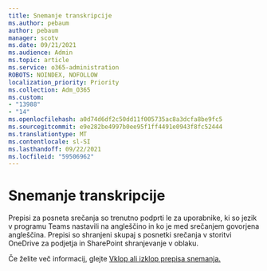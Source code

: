 ```yaml
---
title: Snemanje transkripcije
ms.author: pebaum
author: pebaum
manager: scotv
ms.date: 09/21/2021
ms.audience: Admin
ms.topic: article
ms.service: o365-administration
ROBOTS: NOINDEX, NOFOLLOW
localization_priority: Priority
ms.collection: Adm_O365
ms.custom:
- "13988"
- "14"
ms.openlocfilehash: a0d74d6df2c50dd11f005735ac8a3dcfa8be9fc5
ms.sourcegitcommit: e9e282be4997b0ee95f1ff4491e0943f8fc52444
ms.translationtype: MT
ms.contentlocale: sl-SI
ms.lasthandoff: 09/22/2021
ms.locfileid: "59506962"
---
```

# <a name="recording-transcriptions"></a>Snemanje transkripcije

Prepisi za posneta srečanja so trenutno podprti le za uporabnike, ki so jezik v programu Teams nastavili na angleščino in ko je med srečanjem govorjena angleščina. Prepisi so shranjeni skupaj s posnetki srečanja v storitvi OneDrive za podjetja in SharePoint shranjevanje v oblaku.

Če želite več informacij, glejte [Vklop ali izklop prepisa snemanja.](https://docs.microsoft.com/microsoftteams/cloud-recording#turn-on-or-turn-off-recording-transcription)